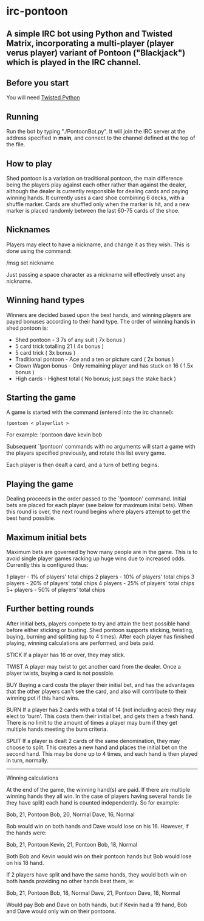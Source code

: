 irc-pontoon
====

A simple IRC bot using Python and Twisted Matrix, incorporating a multi-player (player verus player) variant of Pontoon ("Blackjack") which is played in the IRC channel.
----

Before you start
----

You will need [Twisted Python](http://twistedmatrix.com)

Running
----

Run the bot by typing "./PontoonBot.py".  It will join the IRC server at the address specified in __main__, and connect to the channel defined at the top of the file.

How to play
----

Shed pontoon is a variation on traditional pontoon, the main difference being the players play against each other rather than against the dealer, although the dealer is currently responsible for dealing cards and paying winning hands. It currently uses a card shoe combining 6 decks, with a shuffle marker. Cards are shuffled only when the marker is hit, and a new marker is placed randomly between the last 60-75 cards of the shoe.

Nicknames
----

Players may elect to have a nickname, and change it as they wish. This is done using the command:

/msg <bot-name> set nickname <new-nickname>

Just passing a space character as a nickname will effectively unset any nickname.

Winning hand types
----

Winners are decided based upon the best hands, and winning players are payed bonuses according to their hand type. The order of winning hands in shed pontoon is:

* Shed pontoon - 3 7s of any suit ( 7x bonus )
* 5 card trick totalling 21 ( 4x bonus )
* 5 card trick ( 3x bonus )
* Traditional pontoon - Ace and a ten or picture card ( 2x bonus )
* Clown Wagon bonus - Only remaining player and has stuck on 16 ( 1.5x bonus )
* High cards - Highest total ( No bonus; just pays the stake back )

Starting the game
----

A game is started with the command (entered into the irc channel):

````
!pontoon < playerlist >
````

For example: !pontoon dave kevin bob

Subsequent `!pontoon' commands with no arguments will start a game with the players specified previously, and rotate this list every game.

Each player is then dealt a card, and a turn of betting begins.

Playing the game
----

Dealing proceeds in the order passed to the `!pontoon' command. Initial bets are placed for each player (see below for maximum inital bets). When this round is over, the next round begins where players attempt to get the best hand possible.

Maximum initial bets
----

Maximum bets are governed by how many people are in the game. This is to avoid single player games racking up huge wins due to increased odds. Currently this is configured thus:

1 player - 1% of players' total chips
2 players - 10% of players' total chips
3 players - 20% of players' total chips
4 players - 25% of players' total chips
5+ players - 50% of players' total chips

Further betting rounds
----

After initial bets, players compete to try and attain the best possible hand before either sticking or busting. Shed pontoon supports sticking, twisting, buying, burning and splitting (up to 4 times). After each player has finished playing, winning calculations are performed, and bets paid.

STICK
If a player has 16 or over, they may stick.

TWIST
A player may twist to get another card from the dealer. Once a player twists, buying a card is not possible.

BUY
Buying a card costs the player their initial bet, and has the advantages that the other players can't see the card, and also will contribute to their winning pot if this hand wins.

BURN
If a player has 2 cards with a total of 14 (not including aces) they may elect to 'burn'. This costs them their initial bet, and gets them a fresh hand. There is no limit to the amount of times a player may burn if they get multiple hands meeting the burn criteria.

SPLIT
If a player is dealt 2 cards of the same denomination, they may choose to split. This creates a new hand and places the initial bet on the second hand. This may be done up to 4 times, and each hand is then played in turn, normally.

----

Winning calculations

At the end of the game, the winning hand(s) are paid. If there are multiple winning hands they all win. In the case of players having several hands (ie they have split) each hand is counted independently. So for example:

Bob, 21, Pontoon
Bob, 20, Normal
Dave, 16, Normal

Bob would win on both hands and Dave would lose on his 16. However, if the hands were:

Bob, 21, Pontoon
Kevin, 21, Pontoon
Bob, 18, Normal

Both Bob and Kevin would win on their pontoon hands but Bob would lose on his 18 hand.

If 2 players have split and have the same hands, they would both win on both hands providing no other hands beat them, ie:

Bob, 21, Pontoon
Bob, 18, Normal
Dave, 21, Pontoon
Dave, 18, Normal

Would pay Bob and Dave on both hands, but if Kevin had a 19 hand, Bob and Dave would only win on their pontoons.
